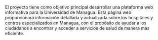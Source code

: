 El proyecto tiene como objetivo principal desarrollar una plataforma web informativa para la Universidad de Managua. Esta página web proporcionará información detallada y actualizada sobre los hospitales y centros especializados en Managua, con el propósito de ayudar a los ciudadanos a encontrar y acceder a servicios de salud de manera más eficiente.
